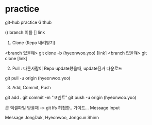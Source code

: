 # practice
git-hub practice
Github

() branch 이름
[] link

1. Clone (Repo 내려받기)

<branch 있을떄>
git clone -b (hyeonwoo.yoo) [link]
<branch 없을떄>
git clone [link]

2. Pull : 다른사람이 Repo update했을때, update된거 다운로드

git pull -u origin (hyeonwoo.yoo)

3. Add, Commit, Push

git add .
git commit -m “코멘트”
git push -u origin (hyeonwoo.yoo)

큰 엑셀파일 받을때 -> git lfs
허접한.. 가이드…
Message Input


Message JongDuk, Hyeonwoo, Jongsun Shinn
